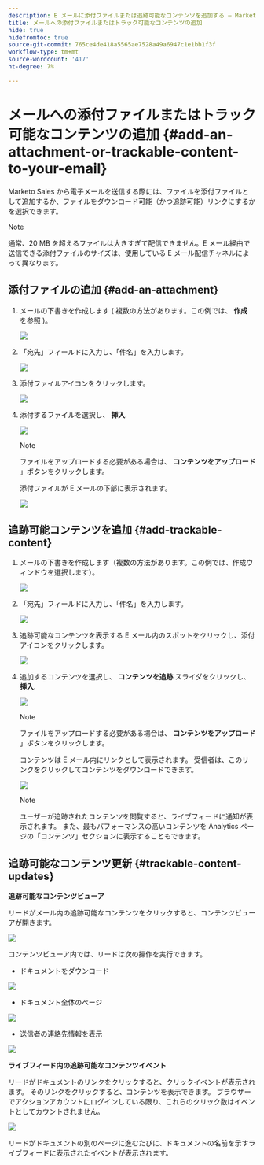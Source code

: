 ```yaml
---
description: E メールに添付ファイルまたは追跡可能なコンテンツを追加する — Marketoドキュメント — 製品ドキュメント
title: メールへの添付ファイルまたはトラック可能なコンテンツの追加
hide: true
hidefromtoc: true
source-git-commit: 765ce4de418a5565ae7528a49a6947c1e1bb1f3f
workflow-type: tm+mt
source-wordcount: '417'
ht-degree: 7%

---
```


# メールへの添付ファイルまたはトラック可能なコンテンツの追加 {#add-an-attachment-or-trackable-content-to-your-email}

Marketo Sales から電子メールを送信する際には、ファイルを添付ファイルとして追加するか、ファイルをダウンロード可能（かつ追跡可能）リンクにするかを選択できます。

>[!NOTE]
>
>通常、20 MB を超えるファイルは大きすぎて配信できません。E メール経由で送信できる添付ファイルのサイズは、使用している E メール配信チャネルによって異なります。

## 添付ファイルの追加 {#add-an-attachment}

1. メールの下書きを作成します ( 複数の方法があります。この例では、 **作成** を参照 )。

   ![](assets/add-an-attachment-or-trackable-content-1.png)

1. 「宛先」フィールドに入力し、「件名」を入力します。

   ![](assets/add-an-attachment-or-trackable-content-2.png)

1. 添付ファイルアイコンをクリックします。

   ![](assets/add-an-attachment-or-trackable-content-3.png)

1. 添付するファイルを選択し、 **挿入**.

   ![](assets/add-an-attachment-or-trackable-content-4.png)

   >[!NOTE]
   >
   >ファイルをアップロードする必要がある場合は、 **コンテンツをアップロード** 」ボタンをクリックします。

   添付ファイルが E メールの下部に表示されます。

   ![](assets/add-an-attachment-or-trackable-content-5.png)

## 追跡可能コンテンツを追加 {#add-trackable-content}

1. メールの下書きを作成します（複数の方法があります。この例では、作成ウィンドウを選択します）。

   ![](assets/add-an-attachment-or-trackable-content-6.png)

1. 「宛先」フィールドに入力し、「件名」を入力します。

   ![](assets/add-an-attachment-or-trackable-content-7.png)

1. 追跡可能なコンテンツを表示する E メール内のスポットをクリックし、添付アイコンをクリックします。

   ![](assets/add-an-attachment-or-trackable-content-8.png)

1. 追加するコンテンツを選択し、 **コンテンツを追跡** スライダをクリックし、 **挿入**.

   ![](assets/add-an-attachment-or-trackable-content-9.png)

   >[!NOTE]
   >
   >ファイルをアップロードする必要がある場合は、 **コンテンツをアップロード** 」ボタンをクリックします。

   コンテンツは E メール内にリンクとして表示されます。 受信者は、このリンクをクリックしてコンテンツをダウンロードできます。

   ![](assets/add-an-attachment-or-trackable-content-10.png)

   >[!NOTE]
   >
   >ユーザーが追跡されたコンテンツを閲覧すると、ライブフィードに通知が表示されます。 また、最もパフォーマンスの高いコンテンツを Analytics ページの「コンテンツ」セクションに表示することもできます。

## 追跡可能なコンテンツ更新 {#trackable-content-updates}

**追跡可能なコンテンツビューア**

リードがメール内の追跡可能なコンテンツをクリックすると、コンテンツビューアが開きます。

![](assets/add-an-attachment-or-trackable-content-11.png)

コンテンツビューア内では、リードは次の操作を実行できます。

* ドキュメントをダウンロード

![](assets/add-an-attachment-or-trackable-content-12.png)

* ドキュメント全体のページ

![](assets/add-an-attachment-or-trackable-content-13.png)

* 送信者の連絡先情報を表示

![](assets/add-an-attachment-or-trackable-content-14.png)

**ライブフィード内の追跡可能なコンテンツイベント**

リードがドキュメントのリンクをクリックすると、クリックイベントが表示されます。 そのリンクをクリックすると、コンテンツを表示できます。 ブラウザーでアクションアカウントにログインしている限り、これらのクリック数はイベントとしてカウントされません。

![](assets/add-an-attachment-or-trackable-content-15.png)

リードがドキュメントの別のページに進むたびに、ドキュメントの名前を示すライブフィードに表示されたイベントが表示されます。
